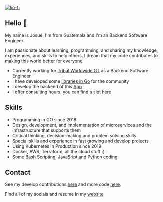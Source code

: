 [![ko-fi](https://www.ko-fi.com/img/githubbutton_sm.svg)](https://ko-fi.com/josuegiron)

## Hello 👋

My name is Josué, I'm from Guatemala and I'm an Backend Software Engineer.

I am passionate about learning, programming, and sharing my knowledge, experiences, and skills to help others. I dream that my code contributes to making this world better for everyone!

* Currently working for [Tribal Worldwide GT](https://tribalworldwide.gt/) as a  Backend Software Engineer
* I have developed some [libraries in Go](https://github.com/jgolang) for the community
* I develop the backend of this [App](https://play.google.com/store/apps/details?id=school.palacios.gt.com.schoolapp)
* I offer consulting hours, you can find a slot [here](https://www.linkedin.com/in/josuegiron93/)

## Skills

* Programming in GO since 2018
* Design, development, and implementation of microservices and the infrastructure that supports them
* Critical thinking, decision-making and problem solving skills
* Special skills and experience in fast growing and develop projects
* Using Kubernetes in Production since 2019
* Docker, AWS, Terraform, all the cloud stuff :) 
* Some Bash Scripting, JavaSript and Python coding.

## Contact

See my develop contributions [here](https://github.com/jgolang) and more code [here](https://github.com/jhuygens).

Find all of my socials and resume in my [website](https://www.linkedin.com/in/josuegiron93/)
